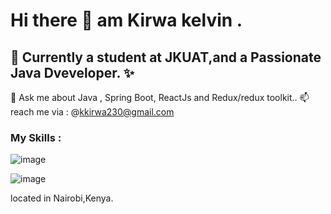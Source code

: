 # Hi there 👋 am  Kirwa kelvin .
## 🌱 Currently a student at JKUAT,and  a Passionate Java Dveveloper. ✨
💬 Ask me about Java , Spring Boot, ReactJs and Redux/redux toolkit..
📫 reach me via : @kkirwa230@gmail.com
### My Skills :
![image](https://user-images.githubusercontent.com/98757956/178953353-af16db57-0874-4392-bfe2-30268e130ee5.png)
 
![image](https://user-images.githubusercontent.com/98757956/178953167-280299df-8eba-4d0e-a084-f94308ab07ae.png)



 
 located in Nairobi,Kenya.




<!--
**keringKirwa/keringKirwa** is a ✨ _special_ ✨ repository because its `README.md` (this file) appears on your GitHub profile.

Here are some ideas to get you started:

- 🔭 I’m currently working on ...
- 🌱 I’m currently learning ...
- 👯 I’m looking to collaborate on ...
- 🤔 I’m looking for help with ...
- 💬 Ask me about ...
- 📫 How to reach me: ...
- 😄 Pronouns: ...
- ⚡ Fun fact: ...
-->
